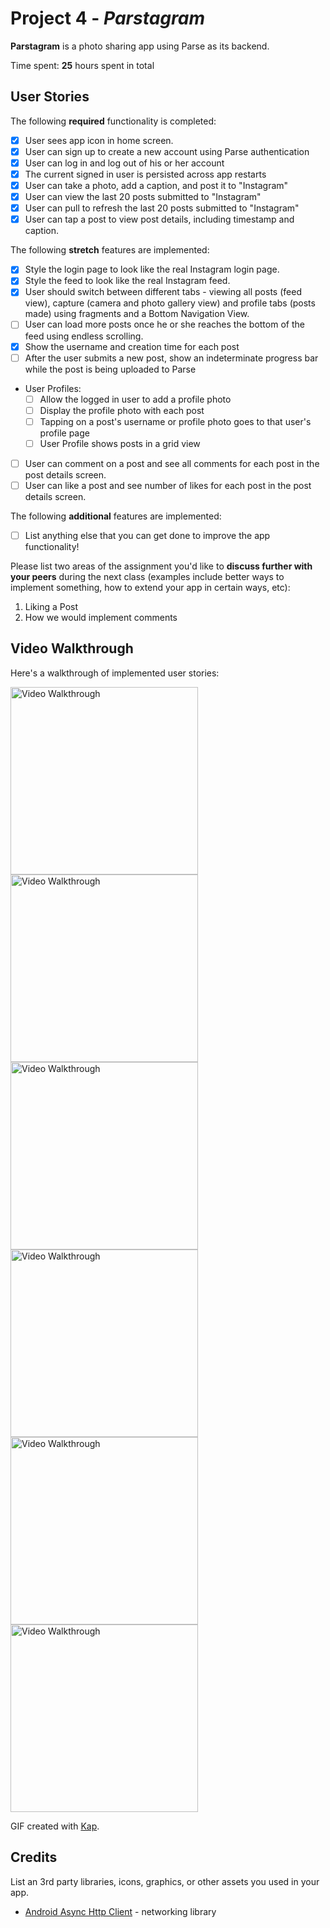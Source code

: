 # Project 4 - *Parstagram*

**Parstagram** is a photo sharing app using Parse as its backend.

Time spent: **25** hours spent in total

## User Stories

The following **required** functionality is completed:

- [x] User sees app icon in home screen.
- [x] User can sign up to create a new account using Parse authentication
- [x] User can log in and log out of his or her account
- [x] The current signed in user is persisted across app restarts
- [x] User can take a photo, add a caption, and post it to "Instagram"
- [x] User can view the last 20 posts submitted to "Instagram"
- [x] User can pull to refresh the last 20 posts submitted to "Instagram"
- [x] User can tap a post to view post details, including timestamp and caption.

The following **stretch** features are implemented:

- [x] Style the login page to look like the real Instagram login page.
- [x] Style the feed to look like the real Instagram feed.
- [x] User should switch between different tabs - viewing all posts (feed view), capture (camera and photo gallery view) and profile tabs (posts made) using fragments and a Bottom Navigation View.
- [ ] User can load more posts once he or she reaches the bottom of the feed using endless scrolling.
- [x] Show the username and creation time for each post
- [ ] After the user submits a new post, show an indeterminate progress bar while the post is being uploaded to Parse
- User Profiles:
  - [ ] Allow the logged in user to add a profile photo
  - [ ] Display the profile photo with each post
  - [ ] Tapping on a post's username or profile photo goes to that user's profile page
  - [ ] User Profile shows posts in a grid view
- [ ] User can comment on a post and see all comments for each post in the post details screen.
- [ ] User can like a post and see number of likes for each post in the post details screen.

The following **additional** features are implemented:

- [ ] List anything else that you can get done to improve the app functionality!

Please list two areas of the assignment you'd like to **discuss further with your peers** during the next class (examples include better ways to implement something, how to extend your app in certain ways, etc):

1. Liking a Post
2. How we would implement comments

## Video Walkthrough

Here's a walkthrough of implemented user stories:

<img src='https://i.imgur.com/oWFR5Y8.gif' title='sign up' width='300' alt='Video Walkthrough' />

<img src='https://i.imgur.com/hgbgGvJ.gif' title='login' width='300' alt='Video Walkthrough' />

<img src='https://i.imgur.com/qspvdVC.gif' title='making a post' width='300' alt='Video Walkthrough' />

<img src='https://i.imgur.com/xELsSfn.gif' title='viewing posts' width='300' alt='Video Walkthrough' />

<img src='https://i.imgur.com/rhigNEp.gif' title='detailed post view' width='300' alt='Video Walkthrough' />

<img src='https://i.imgur.com/Nl17wgG.gif' title='switch between tasks' width='300' alt='Video Walkthrough' />


GIF created with [Kap](https://getkap.co).

## Credits

List an 3rd party libraries, icons, graphics, or other assets you used in your app.

- [Android Async Http Client](http://loopj.com/android-async-http/) - networking library

